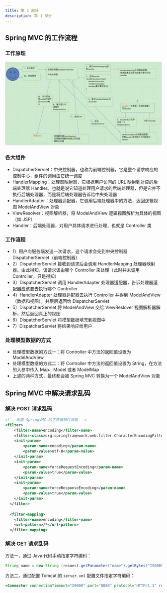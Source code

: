```yaml
---
title: 第 1 部分
description: 第 1 部分
---
```


## Spring MVC 的工作流程

### 工作原理

![](../../../../assets/2024/01/spring-mvc-1.png)

### 各大组件

- DispatcherServlet：中央控制器，也称为前端控制器，它是整个请求响应的控制中心，组件的调用由它统一调度
- HandlerMapping：处理器映射器，它根据用户访问的 URL 映射到对应的后端处理器 Handler。也就是说它知道处理用户请求的后端处理器，但是它并不执行后端处理器，而是将后端处理器告诉给中央处理器
- HandlerAdapter：处理器适配器，它调用后端处理器中的方法，返回逻辑视图 ModelAndView 对象
- ViewResolver：视图解析器，将 ModelAndView 逻辑视图解析为具体的视图（如 JSP）
- Handler：后端处理器，对用户具体请求进行处理，也就是 Controller 类

### 工作流程

- 1）用户向服务端发送一次请求，这个请求会先到中央控制器 DispatcherServlet（前端控制器）
- 2）DispatcherServlet 接收到请求后会调用 HandlerMapping 处理器映射器。由此得知，该请求该由哪个 Controller 来处理（此时并未调用 Controller，只是得知）
- 3）DispatcherServlet 调用 HandlerAdapter 处理器适配器，告诉处理器适配器应该要去执行哪个 Controller
- 4）HandlerAdapter 处理器适配器去执行 Controller 并得到 ModelAndView （数据和视图），并层层返回给 DispatcherServlet
- 5）DispatcherServlet 将 ModelAndView 交给 ViewReslover 视图解析器解析，然后返回真正的视图
- 6）DispatcherServlet 将模型数据填充到视图中
- 7）DispatcherServlet 将结果响应给用户

### 处理模型数据的方式

- 处理模型数据的方式一：将 Controller 中方法的返回值设置为 ModelAndView
- 处理模型数据的方式二：将 Controller 中方法的返回值设置为 String，在方法的入参中传入 Map、Model 或者 ModelMap
- 上述的两种方式，最终都会被 Spring MVC 转换为一个 ModelAndView 对象

## Spring MVC 中解决请求乱码

### 解决 POST 请求乱码

``` xml
<!-- 配置 SpringVMC 的字符编码过滤器 -->
<filter>
  	<filter-name>encoding</filter-name>
  	<filter-class>org.springframework.web.filter.CharacterEncodingFilter</filter-class>
  	<init-param>
  		<param-name>encoding</param-name>
  		<param-value>utf-8</param-value>
  	</init-param>
  	<init-param>
  		<param-name>forceRequestEncoding</param-name>
  		<param-value>true</param-value>
  	</init-param>
  	<init-param>
  		<param-name>forceResponseEncoding</param-name>
  		<param-value>true</param-value>
  	</init-param>
  </filter>

  <filter-mapping>
  	<filter-name>encoding</filter-name>
  	<url-pattern>/*</url-pattern>
  </filter-mapping>
```

### 解决 GET 请求乱码

方法一，通过 Java 代码手动指定字符编码：

``` java
String name = new String (resuest.getParameter("name").getBytes("ISO8859-1"), utf-8);
```

方法二，通过配置 Tomcat 的 `server.xml` 配置文件指定字符编码：

``` xml
<Connector connectionTimeout="20000" port="8080" protocol="HTTP/1.1" redirectPort="8443" URIEncoding="UTF-8"/>
```
